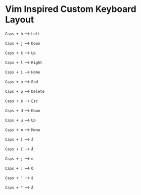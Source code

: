 # Vim Inspired Custom Keyboard Layout

`Caps + h`	--> 	`Left`

`Caps + j`	--> 	`Down`

`Caps + k`	--> 	`Up`

`Caps + l`	--> 	`Right`

`Caps + i`	--> 	`Home`

`Caps + o`	--> 	`End`

`Caps + p`	--> 	`Delete`

`Caps + e`	--> 	`Esc`

`Caps + d`	--> 	`Down`

`Caps + u`	--> 	`Up`

`Caps + m`	--> 	`Menu`



`Caps + [`	--> 	`å`

`Caps + {`	--> 	`Å`

`Caps + ;`	--> 	`ö`

`Caps + :`	--> 	`Ö`

`Caps + '`	--> 	`ä`

`Caps + "`	--> 	`Ä`

